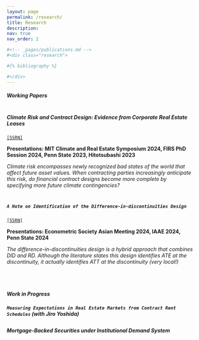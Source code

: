 ```yaml
---
layout: page
permalink: /research/
title: Research
description: 
nav: true
nav_order: 2

#<!-- _pages/publications.md -->
#<div class="research">

#{% bibliography %}

#</div>
---
```


##### Working Papers

<p style="margin-top: 3em;"></p>

##### Climate Risk and Contract Design: Evidence from Corporate Real Estate Leases
[`[SSRN]`](https://papers.ssrn.com/sol3/papers.cfm?abstract_id=4686886)

**Presentations: MIT Climate and Real Estate Symposium 2024, FIRS PhD Session 2024, Penn State 2023, Hitotsubashi 2023**

*Climate risk encompasses newly recognized bad states of the world that affect future asset values. When contracting parties increasingly anticipate this risk, do financial contract designs become more complete by specifying more future climate contingencies?*

<p style="margin-top: 3em;"></p>

##### `A Note on Identification of the Difference-in-discontinuities Design`
[`[SSRN]`](https://papers.ssrn.com/sol3/papers.cfm?abstract_id=4686891)

**Presentations: Econometric Society Asian Meeting 2024, IAAE 2024, Penn State 2024**

*The difference-in-discontinuities design is a hybrid approach that combines DID and RD. Although the literature states this design identifies ATE at the discontinuity, it actually identifies ATT at the discontinuity (very local!)*

<p style="margin-top: 5em;"></p>

##### Work in Progress

##### `Measuring Expectations in Real Estate Markets from Contract Rent Schedules` (with Jiro Yoshida)

<p style="margin-top: 2em;"></p>

##### Mortgage-Backed Securities under Institutional Demand System